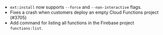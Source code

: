 - `ext:install` now supports `--force` and `--non-interactive` flags.
- Fixes a crash when customers deploy an empty Cloud Functions project (#3705)
- Add command for listing all functions in the Firebase project `functions:list`.
